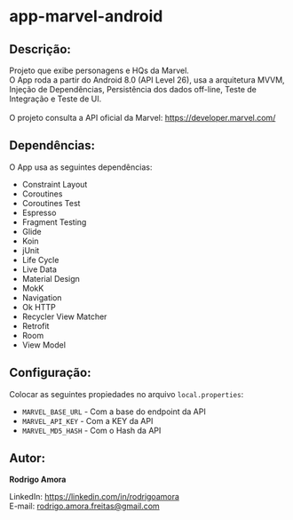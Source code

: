 # app-marvel-android
Descrição:
----------
Projeto que exibe personagens e HQs da Marvel.<br>
O App roda a partir do Android 8.0 (API Level 26), usa a arquitetura MVVM, Injeção de Dependências, Persistência dos dados off-line, Teste de Integração e Teste de UI.
<br><br>
O projeto consulta a API oficial da Marvel: https://developer.marvel.com/

Dependências:
-------------
O App usa as seguintes dependências:

* Constraint Layout
* Coroutines
* Coroutines Test
* Espresso
* Fragment Testing
* Glide
* Koin
* jUnit
* Life Cycle
* Live Data
* Material Design
* MokK
* Navigation
* Ok HTTP
* Recycler View Matcher
* Retrofit
* Room
* View Model

Configuração:
-------------
Colocar as seguintes propiedades no arquivo `local.properties`: <br>
* `MARVEL_BASE_URL` - Com a base do endpoint da API
* `MARVEL_API_KEY` - Com a KEY da API
* `MARVEL_MD5_HASH` - Com o Hash da API

Autor:
------
<b>Rodrigo Amora</b>

LinkedIn: https://linkedin.com/in/rodrigoamora <br>
E-mail: rodrigo.amora.freitas@gmail.com
